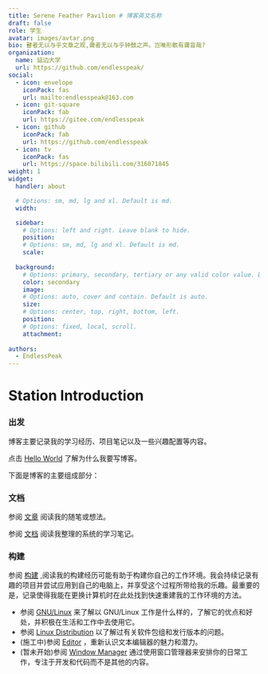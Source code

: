 ```yaml
---
title: Serene Feather Pavilion # 博客英文名称
draft: false
role: 学生
avatar: images/avtar.png
bio: 瞽者无以与乎文章之观,聋者无以与乎钟鼓之声。岂唯形骸有聋盲哉?
organization:
  name: 延边大学
  url: https://github.com/endlesspeak/
social:
  - icon: envelope
    iconPack: fas
    url: mailto:endlesspeak@163.com
  - icon: git-square
    iconPack: fab
    url: https://gitee.com/endlesspeak
  - icon: github
    iconPack: fab
    url: https://github.com/endlesspeak
  - icon: tv
    iconPack: fas
    url: https://space.bilibili.com/316071845
weight: 1
widget:
  handler: about

  # Options: sm, md, lg and xl. Default is md.
  width:

  sidebar:
    # Options: left and right. Leave blank to hide.
    position:
    # Options: sm, md, lg and xl. Default is md.
    scale:
  
  background:
    # Options: primary, secondary, tertiary or any valid color value. Default is primary.
    color: secondary
    image:
    # Options: auto, cover and contain. Default is auto.
    size:
    # Options: center, top, right, bottom, left.
    position:
    # Options: fixed, local, scroll.
    attachment: 
    
authors:
  - EndlessPeak
---
```


# Station Introduction

### 出发

博客主要记录我的学习经历、项目笔记以及一些兴趣配置等内容。

点击 [Hello World](/posts/tattle/2020-helloworld-from-blogs-to-life) 了解为什么我要写博客。

下面是博客的主要组成部分：

### 文档

参阅 [文章](/posts/) 阅读我的随笔或想法。

参阅 [文档](/docs/docs) 阅读我整理的系统的学习笔记。

### 构建

参阅 [构建](/docs/build) ,阅读我的构建经历可能有助于构建你自己的工作环境。我会持续记录有趣的项目并尝试应用到自己的电脑上，并享受这个过程所带给我的乐趣。最重要的是，记录使得我能在更换计算机时在此处找到快速重建我的工作环境的方法。

- 参阅 [GNU/Linux](/docs/build/operating-system-sum/linux-technology-1-fully-use-linux//) 来了解以 GNU/Linux 工作是什么样的，了解它的优点和好处，并积极在生活和工作中去使用它。
- 参阅 [Linux Distribution](docs/build/operating-system-sum/linux-technology-2-linux-comprehensive-overview/) 以了解过有关软件包组和发行版本的问题。
- (施工中)参阅 [Editor](/docs/build/editorconfiguration/) ，重新认识文本编辑器的魅力和潜力。
- (暂未开始)参阅 [Window Manager]() 通过使用窗口管理器来安排你的日常工作，专注于开发和代码而不是其他的内容。

<p>&nbsp; </p>


